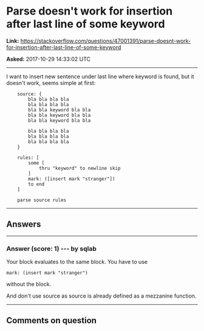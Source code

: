 # Parse doesn&#39;t work for insertion after last line of some keyword

**Link:**
<https://stackoverflow.com/questions/47001391/parse-doesnt-work-for-insertion-after-last-line-of-some-keyword>

**Asked:** 2017-10-29 14:33:02 UTC

------------------------------------------------------------------------

I want to insert new sentence under last line where keyword is found,
but it doesn\'t work, seems simple at first:

        source: {
            bla bla bla bla
            bla bla bla bla
            bla bla keyword bla bla
            bla bla keyword bla bla
            bla bla keyword bla bla

            bla bla bla bla
            bla bla bla bla
            bla bla bla bla
        }

        rules: [
            some [
                thru "keyword" to newline skip
            ]
            mark: ([insert mark "stranger"]) 
            to end
        ]

        parse source rules

------------------------------------------------------------------------

## Answers

------------------------------------------------------------------------

### Answer (score: 1) --- by sqlab

Your block evaluates to the same block. You have to use

    mark: (insert mark "stranger") 

without the block.

And don\'t use source as source is already defined as a mezzanine
function.

------------------------------------------------------------------------

## Comments on question
